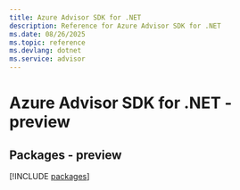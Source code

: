 ```yaml
---
title: Azure Advisor SDK for .NET
description: Reference for Azure Advisor SDK for .NET
ms.date: 08/26/2025
ms.topic: reference
ms.devlang: dotnet
ms.service: advisor
---
```

# Azure Advisor SDK for .NET - preview
## Packages - preview
[!INCLUDE [packages](advisor-index.md)]